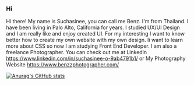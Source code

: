 ### Hi 

Hi there! My name is Suchasinee, you can call me Benz. I'm from Thailand. I have been living in Palo Alto, California for years. I studied UX/UI Design and I am really like and enjoy created UI. For my interesting I want to know better how to create my own website with my own design. Ii want to learn more about CSS so now I am studying Front End Developer. I am also a freelance Photographer. You can check out me at Linkedin https://www.linkedin.com/in/suchasinee-o-9ab4791b1/ or My Photography Website https://www.benzzphotographer.com/

[![Anurag's GitHub stats](https://github-readme-stats.vercel.app/api?username=BenzzSucha)](https://github.com/anuraghazra/github-readme-stats)
